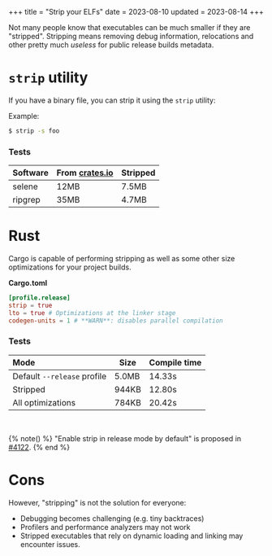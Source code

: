+++
title = "Strip your ELFs"
date = 2023-08-10
updated = 2023-08-14
+++

Not many people know that executables can be much smaller if they are "stripped". Stripping means removing debug information, relocations and other pretty much _useless_ for public release builds metadata.

# `strip` utility

If you have a binary file, you can strip it using the `strip` utility:

Example:

```sh
$ strip -s foo
```

### Tests

| Software | From [crates.io](https://crates.io) | Stripped |
| -------- | ----------------------------------- | -------- |
| selene   | 12MB                                | 7.5MB    |
| ripgrep  | 35MB                                | 4.7MB    |

# Rust

Cargo is capable of performing stripping as well as some other size optimizations for your project builds.

**Cargo.toml**

```toml
[profile.release]
strip = true
lto = true # Optimizations at the linker stage
codegen-units = 1 # **WARN**: disables parallel compilation
```

### Tests

| Mode                        | Size  | Compile time |
| :-------------------------- | ----- | ------------ |
| Default `--release` profile | 5.0MB | 14.33s       |
| Stripped                    | 944KB | 12.80s       |
| All optimizations           | 784KB | 20.42s       |

<br>

{% note() %}
"Enable strip in release mode by default" is proposed in [#4122](https://github.com/rust-lang/cargo/issues/4122).
{% end %}

# Cons

However, "stripping" is not the solution for everyone:

- Debugging becomes challenging (e.g. tiny backtraces)
- Profilers and performance analyzers may not work
- Stripped executables that rely on dynamic loading and linking may encounter issues.
